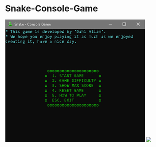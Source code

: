 # Snake-Console-Game
![](https://github.com/da7y3llam/Snake-Console-Game/blob/main/images/image1.png) ![]([https://github.com/da7y3llam/Snake-Console-Game/blob/main/images/image1.png](https://github.com/da7y3llam/Snake-Console-Game/blob/main/images/image2.png)https://github.com/da7y3llam/Snake-Console-Game/blob/main/images/image2.png)
